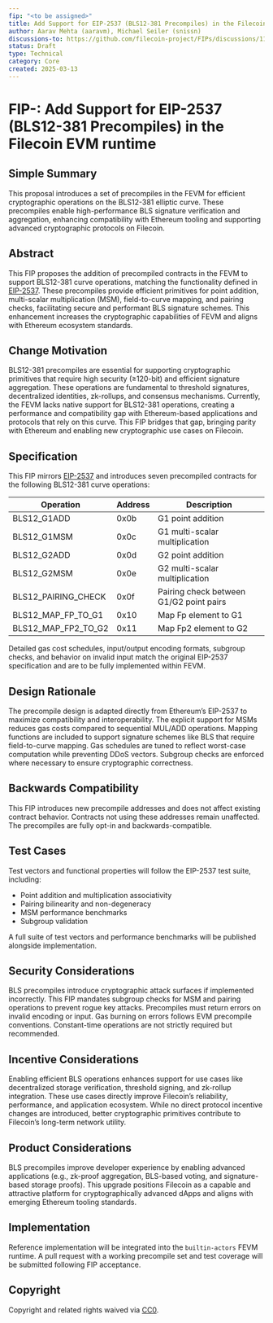 ```yaml
---
fip: "<to be assigned>"
title: Add Support for EIP-2537 (BLS12-381 Precompiles) in the Filecoin EVM runtime
author: Aarav Mehta (aaravm), Michael Seiler (snissn)
discussions-to: https://github.com/filecoin-project/FIPs/discussions/1135
status: Draft
type: Technical
category: Core
created: 2025-03-13
---
```


# FIP-<to be assigned>: Add Support for EIP-2537 (BLS12-381 Precompiles) in the Filecoin EVM runtime

## Simple Summary
This proposal introduces a set of precompiles in the FEVM for efficient cryptographic operations on the BLS12-381 elliptic curve. These precompiles enable high-performance BLS signature verification and aggregation, enhancing compatibility with Ethereum tooling and supporting advanced cryptographic protocols on Filecoin.

## Abstract
This FIP proposes the addition of precompiled contracts in the FEVM to support BLS12-381 curve operations, matching the functionality defined in [EIP-2537](https://eips.ethereum.org/EIPS/eip-2537). These precompiles provide efficient primitives for point addition, multi-scalar multiplication (MSM), field-to-curve mapping, and pairing checks, facilitating secure and performant BLS signature schemes. This enhancement increases the cryptographic capabilities of FEVM and aligns with Ethereum ecosystem standards.

## Change Motivation
BLS12-381 precompiles are essential for supporting cryptographic primitives that require high security (≥120-bit) and efficient signature aggregation. These operations are fundamental to threshold signatures, decentralized identities, zk-rollups, and consensus mechanisms. Currently, the FEVM lacks native support for BLS12-381 operations, creating a performance and compatibility gap with Ethereum-based applications and protocols that rely on this curve. This FIP bridges that gap, bringing parity with Ethereum and enabling new cryptographic use cases on Filecoin.

## Specification
This FIP mirrors [EIP-2537](https://eips.ethereum.org/EIPS/eip-2537) and introduces seven precompiled contracts for the following BLS12-381 curve operations:

| Operation                     | Address | Description                                   |
|-----------------------------|---------|-----------------------------------------------|
| BLS12_G1ADD                 | 0x0b    | G1 point addition                             |
| BLS12_G1MSM                 | 0x0c    | G1 multi-scalar multiplication                |
| BLS12_G2ADD                 | 0x0d    | G2 point addition                             |
| BLS12_G2MSM                 | 0x0e    | G2 multi-scalar multiplication                |
| BLS12_PAIRING_CHECK        | 0x0f    | Pairing check between G1/G2 point pairs       |
| BLS12_MAP_FP_TO_G1         | 0x10    | Map Fp element to G1                          |
| BLS12_MAP_FP2_TO_G2        | 0x11    | Map Fp2 element to G2                         |

Detailed gas cost schedules, input/output encoding formats, subgroup checks, and behavior on invalid input match the original EIP-2537 specification and are to be fully implemented within FEVM.

## Design Rationale
The precompile design is adapted directly from Ethereum’s EIP-2537 to maximize compatibility and interoperability. The explicit support for MSMs reduces gas costs compared to sequential MUL/ADD operations. Mapping functions are included to support signature schemes like BLS that require field-to-curve mapping. Gas schedules are tuned to reflect worst-case computation while preventing DDoS vectors. Subgroup checks are enforced where necessary to ensure cryptographic correctness.

## Backwards Compatibility
This FIP introduces new precompile addresses and does not affect existing contract behavior. Contracts not using these addresses remain unaffected. The precompiles are fully opt-in and backwards-compatible.

## Test Cases
Test vectors and functional properties will follow the EIP-2537 test suite, including:
- Point addition and multiplication associativity
- Pairing bilinearity and non-degeneracy
- MSM performance benchmarks
- Subgroup validation

A full suite of test vectors and performance benchmarks will be published alongside implementation.

## Security Considerations
BLS precompiles introduce cryptographic attack surfaces if implemented incorrectly. This FIP mandates subgroup checks for MSM and pairing operations to prevent rogue key attacks. Precompiles must return errors on invalid encoding or input. Gas burning on errors follows EVM precompile conventions. Constant-time operations are not strictly required but recommended.

## Incentive Considerations
Enabling efficient BLS operations enhances support for use cases like decentralized storage verification, threshold signing, and zk-rollup integration. These use cases directly improve Filecoin’s reliability, performance, and application ecosystem. While no direct protocol incentive changes are introduced, better cryptographic primitives contribute to Filecoin’s long-term network utility.

## Product Considerations
BLS precompiles improve developer experience by enabling advanced applications (e.g., zk-proof aggregation, BLS-based voting, and signature-based storage proofs). This upgrade positions Filecoin as a capable and attractive platform for cryptographically advanced dApps and aligns with emerging Ethereum tooling standards.

## Implementation
Reference implementation will be integrated into the `builtin-actors` FEVM runtime. A pull request with a working precompile set and test coverage will be submitted following FIP acceptance.

## Copyright
Copyright and related rights waived via [CC0](https://creativecommons.org/publicdomain/zero/1.0/).



